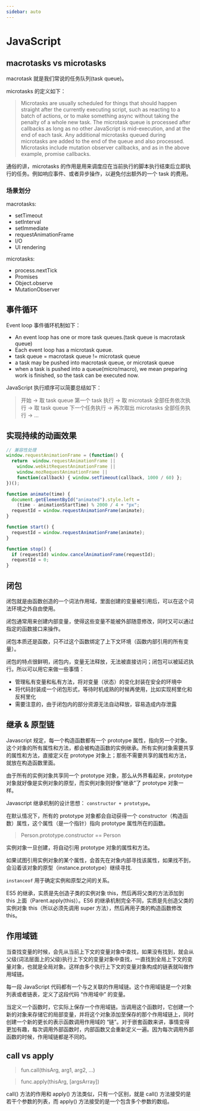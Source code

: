 ```yaml
---
sidebar: auto
---
```


# JavaScript

## macrotasks vs microtasks

macrotask 就是我们常说的任务队列(task queue)。

microtasks 的定义如下：

> Microtasks are usually scheduled for things that should happen straight after the currently executing script, such as reacting to a batch of actions, or to make something async without taking the penalty of a whole new task. The microtask queue is processed after callbacks as long as no other JavaScript is mid-execution, and at the end of each task. Any additional microtasks queued during microtasks are added to the end of the queue and also processed. Microtasks include mutation observer callbacks, and as in the above example, promise callbacks.

通俗的讲，microtasks 的作用是用来调度应在当前执行的脚本执行结束后立即执行的任务。例如响应事件、或者异步操作，以避免付出额外的一个 task 的费用。

### 场景划分

macrotasks:

- setTimeout
- setInterval
- setImmediate
- requestAnimationFrame
- I/O
- UI rendering

microtasks:

- process.nextTick
- Promises
- Object.observe
- MutationObserver

## 事件循环

Event loop 事件循环机制如下：

- An event loop has one or more task queues.(task queue is macrotask queue)
- Each event loop has a microtask queue.
- task queue = macrotask queue != microtask queue
- a task may be pushed into macrotask queue, or microtask queue
- when a task is pushed into a queue(micro/macro), we mean preparing work is finished, so the task can be executed now.

JavaScript 执行顺序可以简要总结如下：

> 开始 -> 取 task queue 第一个 task 执行 -> 取 microtask 全部任务依次执行 -> 取 task queue 下一个任务执行 -> 再次取出 microtasks 全部任务执行 -> ...

## 实现持续的动画效果

```javascript
// 兼容性处理
window.requestAnimationFrame = (function() {
  return  window.requestAnimationFrame ||
    window.webkitRequestAnimationFrame ||
    window.mozRequestAnimationFrame ||
    function(callback) { window.setTimeout(callback, 1000 / 60) };
})();

function animate(time) {
  document.getElementById("animated").style.left =
    (time - animationStartTime) % 2000 / 4 + "px";
  requestId = window.requestAnimationFrame(animate);
}

function start() {
  requestId = window.requestAnimationFrame(animate);
}

function stop() {
  if (requestId) window.cancelAnimationFrame(requestId);
  requestId = 0;
}
```

## 闭包

闭包就是由函数创造的一个词法作用域，里面创建的变量被引用后，可以在这个词法环境之外自由使用。

闭包通常用来创建内部变量，使得这些变量不能被外部随意修改，同时又可以通过指定的函数接口来操作。

闭包本质还是函数，只不过这个函数绑定了上下文环境（函数内部引用的所有变量）。

闭包的特点很鲜明，闭包内，变量无法释放，无法被直接访问；闭包可以被延迟执行。所以可以用它来做一些事情：

- 管理私有变量和私有方法，将对变量（状态）的变化封装在安全的环境中
- 将代码封装成一个闭包形式，等待时机成熟的时候再使用，比如实现柯里化和反柯里化
- 需要注意的，由于闭包内的部分资源无法自动释放，容易造成内存泄露

## 继承 & 原型链

Javascript 规定，每一个构造函数都有一个 prototype 属性，指向另一个对象。这个对象的所有属性和方法，都会被构造函数的实例继承。所有实例对象需要共享的属性和方法，直接定义在 prototype 对象上；那些不需要共享的属性和方法，就放在构造函数里面。

由于所有的实例对象共享同一个 prototype 对象，那么从外界看起来，prototype 对象就好像是实例对象的原型，而实例对象则好像”继承”了 prototype 对象一样。

Javascript 继承机制的设计思想： `constructor + prototype`。

在默认情况下，所有的 prototype 对象都会自动获得一个 constructor（构造函数）属性，这个属性（是一个指针）指向 prototype 属性所在的函数。

> Person.prototype.constructor == Person

实例对象一旦创建，将自动引用 prototype 对象的属性和方法。

如果试图引用实例对象的某个属性，会首先在对象内部寻找该属性，如果找不到，会沿着该对象的原型（instance.prototype）继续寻找.

`instanceof` 用于确定实例和原型之间的关系。

ES5 的继承，实质是先创造子类的实例对象 this，然后再将父类的方法添加到 this 上面（Parent.apply(this)）。ES6 的继承机制完全不同，实质是先创造父类的实例对象 this（所以必须先调用 super 方法），然后再用子类的构造函数修改 this。

## 作用域链

当查找变量的时候，会先从当前上下文的变量对象中查找，如果没有找到，就会从父级(词法层面上的父级)执行上下文的变量对象中查找，一直找到全局上下文的变量对象，也就是全局对象。这样由多个执行上下文的变量对象构成的链表就叫做作用域链。

每一段 JavaScript 代码都有一个与之关联的作用域链。这个作用域链是一个对象列表或者链表，定义了这段代码 “作用域中” 的变量。

当定义一个函数时，它实际上保存一个作用域链。当调用这个函数时，它创建一个新的对象来存储它的局部变量，并将这个对象添加至保存的那个作用域链上，同时创建一个新的更长的表示函数调用作用域的 “链”。对于嵌套函数来讲，事情变得更加有趣，每次调用外部函数时，内部函数又会重新定义一遍。因为每次调用外部函数的时候，作用域链都是不同的。

## call vs apply

> fun.call(thisArg, arg1, arg2, ...)

> func.apply(thisArg, [argsArray])

call() 方法的作用和 apply() 方法类似，只有一个区别，就是 call() 方法接受的是若干个参数的列表，而 apply() 方法接受的是一个包含多个参数的数组。